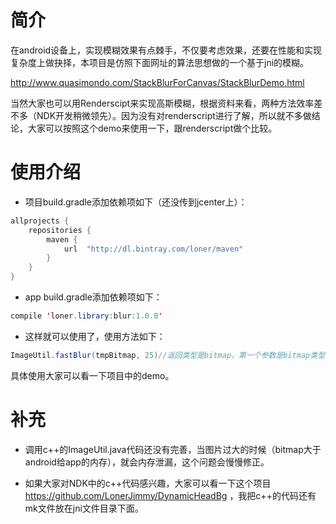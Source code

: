 # 简介

在android设备上，实现模糊效果有点棘手，不仅要考虑效果，还要在性能和实现复杂度上做抉择，本项目是仿照下面网址的算法思想做的一个基于jni的模糊。

http://www.quasimondo.com/StackBlurForCanvas/StackBlurDemo.html

当然大家也可以用Renderscipt来实现高斯模糊，根据资料来看，两种方法效率差不多（NDK开发稍微领先）。因为没有对renderscript进行了解，所以就不多做结论，大家可以按照这个demo来使用一下，跟renderscript做个比较。

# 使用介绍

-  项目build.gradle添加依赖项如下（还没传到jcenter上）：
``` java
allprojects {
    repositories {
        maven {
            url  "http://dl.bintray.com/loner/maven"
        }
    }
}
```

-  app build.gradle添加依赖项如下：
``` java
compile 'loner.library:blur:1.0.0'
```

-  这样就可以使用了，使用方法如下： 
``` java
ImageUtil.fastBlur(tmpBitmap, 25)//返回类型是bitmap，第一个参数是bitmap类型，第二个参数是模糊度。
```

具体使用大家可以看一下项目中的demo。

# 补充

- 调用c++的ImageUtil.java代码还没有完善，当图片过大的时候（bitmap大于android给app的内存），就会内存泄漏，这个问题会慢慢修正。

- 如果大家对NDK中的c++代码感兴趣，大家可以看一下这个项目 https://github.com/LonerJimmy/DynamicHeadBg ，我把c++的代码还有mk文件放在jni文件目录下面。





